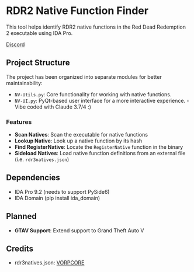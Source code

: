 # RDR2 Native Function Finder

This tool helps identify RDR2 native functions in the Red Dead Redemption 2 executable using IDA Pro.

[Discord](https://discord.gg/S4pRcx5Sua)

## Project Structure

The project has been organized into separate modules for better maintainability:

- `NV-Utils.py`: Core functionality for working with native functions.
- `NV-UI.py`: PyQt-based user interface for a more interactive experience. - Vibe coded with Claude 3.7/4 :)

### Features

- **Scan Natives**: Scan the executable for native functions
- **Lookup Native**: Look up a native function by its hash
- **Find RegisterNative**: Locate the `RegisterNative` function in the binary
- **Sideload Natives**: Load native function definitions from an external file (i.e. `rdr3natives.json`)

## Dependencies

- IDA Pro 9.2 (needs to support PySide6)
- IDA Domain (pip install ida_domain)

## Planned

- **GTAV Support**: Extend support to Grand Theft Auto V

## Credits

- rdr3natives.json: [VORPCORE](https://github.com/VORPCORE/RDR3natives)
